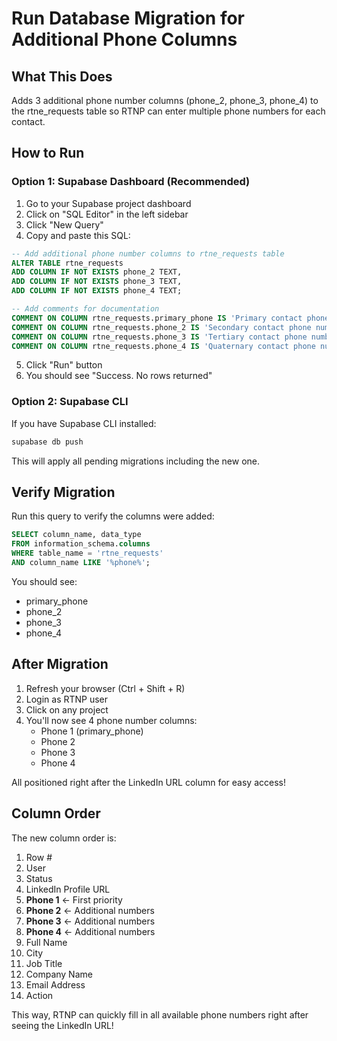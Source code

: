 # Run Database Migration for Additional Phone Columns

## What This Does
Adds 3 additional phone number columns (phone_2, phone_3, phone_4) to the rtne_requests table so RTNP can enter multiple phone numbers for each contact.

## How to Run

### Option 1: Supabase Dashboard (Recommended)
1. Go to your Supabase project dashboard
2. Click on "SQL Editor" in the left sidebar
3. Click "New Query"
4. Copy and paste this SQL:

```sql
-- Add additional phone number columns to rtne_requests table
ALTER TABLE rtne_requests
ADD COLUMN IF NOT EXISTS phone_2 TEXT,
ADD COLUMN IF NOT EXISTS phone_3 TEXT,
ADD COLUMN IF NOT EXISTS phone_4 TEXT;

-- Add comments for documentation
COMMENT ON COLUMN rtne_requests.primary_phone IS 'Primary contact phone number';
COMMENT ON COLUMN rtne_requests.phone_2 IS 'Secondary contact phone number';
COMMENT ON COLUMN rtne_requests.phone_3 IS 'Tertiary contact phone number';
COMMENT ON COLUMN rtne_requests.phone_4 IS 'Quaternary contact phone number';
```

5. Click "Run" button
6. You should see "Success. No rows returned"

### Option 2: Supabase CLI
If you have Supabase CLI installed:

```bash
supabase db push
```

This will apply all pending migrations including the new one.

## Verify Migration

Run this query to verify the columns were added:

```sql
SELECT column_name, data_type 
FROM information_schema.columns 
WHERE table_name = 'rtne_requests' 
AND column_name LIKE '%phone%';
```

You should see:
- primary_phone
- phone_2
- phone_3
- phone_4

## After Migration

1. Refresh your browser (Ctrl + Shift + R)
2. Login as RTNP user
3. Click on any project
4. You'll now see 4 phone number columns:
   - Phone 1 (primary_phone)
   - Phone 2
   - Phone 3
   - Phone 4

All positioned right after the LinkedIn URL column for easy access!

## Column Order

The new column order is:
1. Row #
2. User
3. Status
4. LinkedIn Profile URL
5. **Phone 1** ← First priority
6. **Phone 2** ← Additional numbers
7. **Phone 3** ← Additional numbers
8. **Phone 4** ← Additional numbers
9. Full Name
10. City
11. Job Title
12. Company Name
13. Email Address
14. Action

This way, RTNP can quickly fill in all available phone numbers right after seeing the LinkedIn URL!
